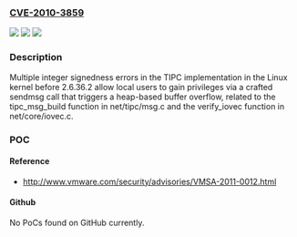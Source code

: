 ### [CVE-2010-3859](https://cve.mitre.org/cgi-bin/cvename.cgi?name=CVE-2010-3859)
![](https://img.shields.io/static/v1?label=Product&message=n%2Fa&color=blue)
![](https://img.shields.io/static/v1?label=Version&message=n%2Fa&color=blue)
![](https://img.shields.io/static/v1?label=Vulnerability&message=n%2Fa&color=brighgreen)

### Description

Multiple integer signedness errors in the TIPC implementation in the Linux kernel before 2.6.36.2 allow local users to gain privileges via a crafted sendmsg call that triggers a heap-based buffer overflow, related to the tipc_msg_build function in net/tipc/msg.c and the verify_iovec function in net/core/iovec.c.

### POC

#### Reference
- http://www.vmware.com/security/advisories/VMSA-2011-0012.html

#### Github
No PoCs found on GitHub currently.

